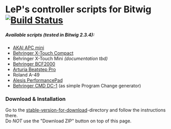 # LeP's controller scripts for Bitwig [![Build Status](https://travis-ci.com/justlep/bitwig.svg?branch=master)](https://app.travis-ci.com/github/justlep/bitwig)
##### Available scripts (tested in Bitwig 2.3.4):
* [AKAI APC mini](./doc/APCmini/)
* [Behringer X-Touch Compact](./doc/Behringer%20X-Touch%20Compact/)
* Behringer X-Touch Mini _(documentation tbd)_
* [Behringer BCF2000](./doc/Behringer%20BCF2000/)
* [Arturia Beatstep Pro](./doc/ArturiaBeatstepPro/)
* Roland A-49
* [Alesis PerformancePad](./doc/Alesis%20PerformancePad/)
* [Behringer CMD DC-1](./doc/Behringer%20CMD%20DC-1) (as simple Program Change generator)

### Download & Installation
Go to the [stable-version-for-download](./stable-version-for-download/)-directory and follow the instructions there.  
Do *NOT* use the "Download ZIP" button on top of this page.

